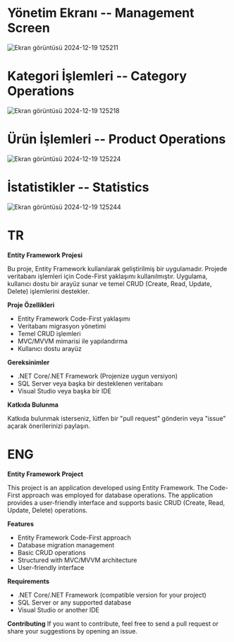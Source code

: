 # Yönetim Ekranı -- Management Screen

![Ekran görüntüsü 2024-12-19 125211](https://github.com/user-attachments/assets/fb688dfe-dc06-426a-8384-c392c98cf815)

# Kategori İşlemleri -- Category Operations

![Ekran görüntüsü 2024-12-19 125218](https://github.com/user-attachments/assets/938359e1-ff0d-4481-9049-53b45f7fbccb)

# Ürün İşlemleri -- Product Operations

![Ekran görüntüsü 2024-12-19 125224](https://github.com/user-attachments/assets/12b9d1ff-176a-43c3-b0c9-20730e1b9a20)

# İstatistikler -- Statistics

![Ekran görüntüsü 2024-12-19 125244](https://github.com/user-attachments/assets/2781848a-fe4b-4c5a-9124-3acbba1a82c0)

# TR

**Entity Framework Projesi**

Bu proje, Entity Framework kullanılarak geliştirilmiş bir uygulamadır. Projede veritabanı işlemleri için Code-First yaklaşımı kullanılmıştır. Uygulama, kullanıcı dostu bir arayüz sunar ve temel CRUD (Create, Read, Update, Delete) işlemlerini destekler.

**Proje Özellikleri**

- Entity Framework Code-First yaklaşımı
- Veritabanı migrasyon yönetimi
- Temel CRUD işlemleri
- MVC/MVVM mimarisi ile yapılandırma
- Kullanıcı dostu arayüz

**Gereksinimler**

- .NET Core/.NET Framework (Projenize uygun versiyon)
- SQL Server veya başka bir desteklenen veritabanı
- Visual Studio veya başka bir IDE

**Katkıda Bulunma**

Katkıda bulunmak isterseniz, lütfen bir "pull request" gönderin veya "issue" açarak önerilerinizi paylaşın.


# ENG

**Entity Framework Project**

This project is an application developed using Entity Framework. The Code-First approach was employed for database operations. The application provides a user-friendly interface and supports basic CRUD (Create, Read, Update, Delete) operations.

**Features**

- Entity Framework Code-First approach
- Database migration management
- Basic CRUD operations
- Structured with MVC/MVVM architecture
- User-friendly interface

**Requirements**

- .NET Core/.NET Framework (compatible version for your project)
- SQL Server or any supported database
- Visual Studio or another IDE

**Contributing**
If you want to contribute, feel free to send a pull request or share your suggestions by opening an issue.
